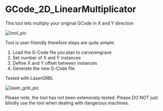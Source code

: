 # GCode_2D_LinearMultiplicator
This tool lets multiply your original GCode in X and Y direction

![tool_pic](https://user-images.githubusercontent.com/18629679/229293312-57bcb421-d946-4187-b3d1-7943e3dc1e24.png)

Tool is user-friendly therefore steps are quite simple:
1) Load the G-Code file you plan to carve/engrave
2) Set number of X and Y instances
3) Define X and Y offset between instances
4) Generate the new G-Code file



Tested with LaserGRBL

![laser_grbl_pic](https://user-images.githubusercontent.com/18629679/229293314-906d0cc7-27d9-41ce-ae83-32f4c080796b.png)


Please note, the tool has not been extensively tested. Please DO NOT just blindly use the tool when dealing with dangerous machines. 
